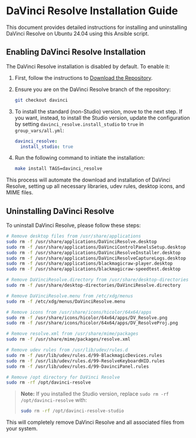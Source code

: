 # DaVinci Resolve Installation Guide

This document provides detailed instructions for installing and uninstalling DaVinci Resolve on Ubuntu 24.04 using this Ansible script.

## Enabling DaVinci Resolve Installation

The DaVinci Resolve installation is disabled by default. To enable it:

1. First, follow the instructions to [Download the Repository](../../README.md#download-the-repository).

2. Ensure you are on the DaVinci Resolve branch of the repository:
   ```bash
   git checkout davinci
   ```

3. To install the standard (non-Studio) version, move to the next step. If you want, instead, to install the Studio version, update the configuration by setting
   `davinci_resolve.install_studio` to `true` in `group_vars/all.yml`:
   ```yaml
   davinci_resolve:
     install_studio: true
   ```

4. Run the following command to initiate the installation:
   ```bash
   make install TAGS=davinci_resolve
   ```

This process will automate the download and installation of DaVinci Resolve, setting up all necessary libraries, udev rules, desktop icons, and MIME files.

## Uninstalling DaVinci Resolve

To uninstall DaVinci Resolve, please follow these steps:

```bash
# Remove desktop files from /usr/share/applications
sudo rm -f /usr/share/applications/DaVinciResolve.desktop
sudo rm -f /usr/share/applications/DaVinciControlPanelsSetup.desktop
sudo rm -f /usr/share/applications/DaVinciResolveInstaller.desktop
sudo rm -f /usr/share/applications/DaVinciResolveCaptureLogs.desktop
sudo rm -f /usr/share/applications/blackmagicraw-player.desktop
sudo rm -f /usr/share/applications/blackmagicraw-speedtest.desktop

# Remove DaVinciResolve.directory from /usr/share/desktop-directories
sudo rm -f /usr/share/desktop-directories/DaVinciResolve.directory

# Remove DaVinciResolve.menu from /etc/xdg/menus
sudo rm -f /etc/xdg/menus/DaVinciResolve.menu

# Remove icons from /usr/share/icons/hicolor/64x64/apps
sudo rm -f /usr/share/icons/hicolor/64x64/apps/DV_Resolve.png
sudo rm -f /usr/share/icons/hicolor/64x64/apps/DV_ResolveProj.png

# Remove resolve.xml from /usr/share/mime/packages
sudo rm -f /usr/share/mime/packages/resolve.xml

# Remove udev rules from /usr/lib/udev/rules.d
sudo rm -f /usr/lib/udev/rules.d/99-BlackmagicDevices.rules
sudo rm -f /usr/lib/udev/rules.d/99-ResolveKeyboardHID.rules
sudo rm -f /usr/lib/udev/rules.d/99-DavinciPanel.rules

# Remove /opt directory for DaVinci Resolve
sudo rm -rf /opt/davinci-resolve
```

> **Note:** If you installed the Studio version, replace `sudo rm -rf /opt/davinci-resolve` with:
> ```bash
> sudo rm -rf /opt/davinci-resolve-studio
> ```

This will completely remove DaVinci Resolve and all associated files from your system.
